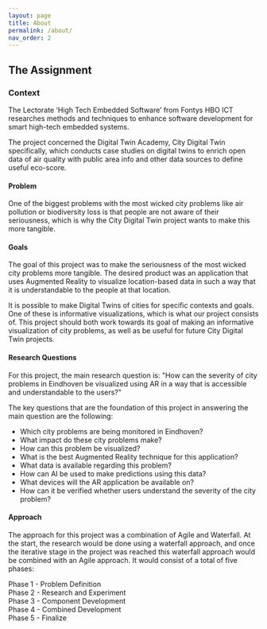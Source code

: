 ```yaml
---
layout: page
title: About
permalink: /about/
nav_order: 2
---
```

## The Assignment
### Context
The Lectorate ‘High Tech Embedded Software’ from Fontys HBO ICT researches methods and techniques to enhance software development for smart high-tech embedded systems.

The project concerned the Digital Twin Academy, City Digital Twin specifically, which conducts case studies on digital twins to enrich open data of air quality with public area info and other data sources to define useful eco-score.

#### Problem
One of the biggest problems with the most wicked city problems like air pollution or biodiversity loss is that people are not aware of their seriousness, which is why the City Digital Twin project wants to make this more tangible.

#### Goals
The goal of this project was to make the seriousness of the most wicked city problems more tangible.  The desired product was an application that uses Augmented Reality to visualize location-based data in such a way that it is understandable to the people at that location.

It is possible to make Digital Twins of cities for specific contexts and goals. One of these is informative visualizations, which is what our project consists of. This project should both work towards its goal of making an informative visualization of city problems, as well as be useful for future City Digital Twin projects.

#### Research Questions
For this project, the main research question is:
"How can the severity of city problems in Eindhoven be visualized using AR in a way that is accessible and understandable to the users?"

The key questions that are the foundation of this project in answering the main question are the following:
- Which city problems are being monitored in Eindhoven?
- What impact do these city problems make?
- How can this problem be visualized?
- What is the best Augmented Reality technique for this application?
- What data is available regarding this problem?
- How can AI be used to make predictions using this data?
- What devices will the AR application be available on?
- How can it be verified whether users understand the severity of the city problem?

#### Approach
The approach for this project was a combination of Agile and Waterfall. At the start, the research would be done using a waterfall approach, and once the iterative stage in the project was reached this waterfall approach would be combined with an Agile approach. It would consist of a total of five phases:

Phase 1 - Problem Definition  
Phase 2 - Research and Experiment   
Phase 3 - Component Development  
Phase 4 - Combined Development  
Phase 5 - Finalize